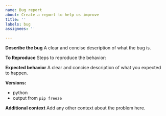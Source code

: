 ```yaml
---
name: Bug report
about: Create a report to help us improve
title: ''
labels: bug
assignees: ''

---
```


**Describe the bug**
A clear and concise description of what the bug is.

**To Reproduce**
Steps to reproduce the behavior:
<!-- list of steps to reproduce the feature -->

**Expected behavior**
A clear and concise description of what you expected to happen.

**Versions:**

- python
- output from `pip freeze`

**Additional context**
Add any other context about the problem here.
